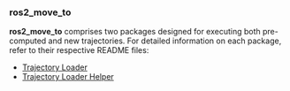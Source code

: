 ### ros2_move_to

**ros2_move_to** comprises two packages designed for executing both pre-computed and new trajectories. For detailed information on each package, refer to their respective README files:

- [Trajectory Loader](https://raw.githubusercontent.com/JRL-CARI-CNR-UNIBS/ros2_move_to/master/trajectory_loader/README.md)
- [Trajectory Loader Helper](https://raw.githubusercontent.com/JRL-CARI-CNR-UNIBS/ros2_move_to/master/trajectory_loader_helper/README.md)
